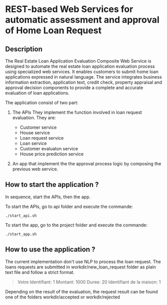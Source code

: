 # REST-based Web Services for automatic assessment and approval of Home Loan Request

## Description

The Real Estate Loan Application Evaluation Composite Web Service is designed to automate the real estate loan application evaluation process using specialized web services. It enables customers to submit home loan applications expressed in natural language. The service integrates business information extraction, application text, credit check, property appraisal and approval decision components to provide a complete and accurate evaluation of loan applications.

The application consist of two part:

1. The APIs
They implement the function involved in loan request evaluation. They are:

    - Customer service
    - House service
    - Loan request service
    - Loan service
    - Customer evaluaton service
    - House price prediction service

2. An app that implement the the approval process logic by composing the previous web service. 



## How to start the application ?

In sequence, start the APIs, then the app.

To start the APIs, go to api folder and execute the commande:

```./start_api.sh```

To start the app, go to the project folder and execute the commande:

```./start_app.sh```


## How to use the application ?

The current implementation don't use NLP to process the loan request. The loans requests are submitted in workdir/new_loan_request folder as plain text file and follow a strict format.

> Votre Identifiant: 1
> Montant: 1000
> Duree: 20
> Identifiant de la maison: 1

Depending on the result of the evaluation, the request result can be found one of the folders workdir/accepted or workdir/rejected